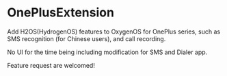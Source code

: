 # OnePlusExtension
Add H2OS(HydrogenOS) features to OxygenOS for OnePlus series, such as SMS recognition (for Chinese users), and call recording.

No UI for the time being including modification for SMS and Dialer app. 

Feature request are welcomed!
